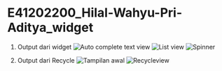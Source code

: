 # E41202200_Hilal-Wahyu-Pri-Aditya_widget

1. Output dari widget
![Auto complete text view](https://user-images.githubusercontent.com/80748383/136374633-1d00c631-cd86-4797-a9f2-e4ff5ce07455.PNG)
![List view](https://user-images.githubusercontent.com/80748383/136374654-b3cdba41-ea9e-4147-a3bb-d91ca25950a9.PNG)
![Spinner](https://user-images.githubusercontent.com/80748383/136374667-6dd0f4a1-896b-4119-92be-5347e22db2d9.PNG)

2. Output dari Recycle
![Tampilan awal](https://user-images.githubusercontent.com/80748383/136375003-4a1c4c03-7080-4623-9d81-e95078ab9d6f.PNG)
![Recycleview](https://user-images.githubusercontent.com/80748383/136375017-cfc7c014-1017-4860-bce9-259deef0f68d.PNG)
